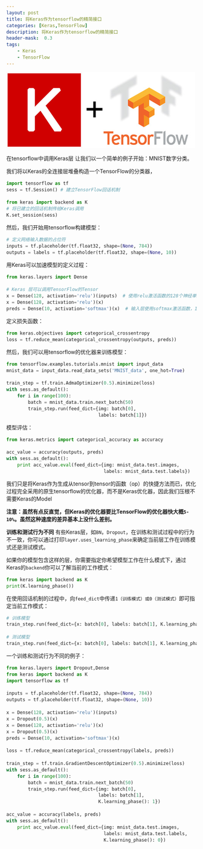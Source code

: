 ```yaml
---
layout: post
title: 将Keras作为tensorflow的精简接口
categories: [Keras,TensorFlow]
description: 将Keras作为tensorflow的精简接口
header-mask:  0.3
tags: 
    - Keras
    - TensorFlow
---
```


![](/img/picture/keras-tensorflow-logo.jpg)

在tensorflow中调用Keras层
让我们以一个简单的例子开始：MNIST数字分类。

我们将以Keras的全连接层堆叠构造一个TensorFlow的分类器，

```python
import tensorflow as tf
sess = tf.Session() # 建立TensorFlow回话机制

from keras import backend as K
# 将已建立的回话机制传给Keras调用
K.set_session(sess) 
```

然后，我们开始用tensorflow构建模型：

```python
# 定义网络输入数据的占位符
inputs = tf.placeholder(tf.float32, shape=(None, 784))
outputs = labels = tf.placeholder(tf.float32, shape=(None, 10))
```
用Keras可以加速模型的定义过程：
```python
from keras.layers import Dense

# Keras 层可以调用TensorFlow的Tensor
x = Dense(128, activation='relu')(inputs)  # 使用relu激活函数的128个神经单元的全连接层
x = Dense(128, activation='relu')(x)
preds = Dense(10, activation='softmax')(x)  # 输入层使用softmax激活函数，10个神经单元（对应分类数）

```

定义损失函数：
```python
from keras.objectives import categorical_crossentropy
loss = tf.reduce_mean(categorical_crossentropy(outputs, preds))
```

然后，我们可以用tensorflow的优化器来训练模型：
```python
from tensorflow.examples.tutorials.mnist import input_data
mnist_data = input_data.read_data_sets('MNIST_data', one_hot=True)

train_step = tf.train.AdmaOptimizer(0.5).minimize(loss)
with sess.as_default():
    for i in range(100):
        batch = mnist_data.train.next_batch(50)
        train_step.run(feed_dict={img: batch[0],
                                  labels: batch[1]})
```
模型评估：
```python
from keras.metrics import categorical_accuracy as accuracy

acc_value = accuracy(outputs, preds)
with sess.as_default():
    print acc_value.eval(feed_dict={img: mnist_data.test.images,
                                    labels: mnist_data.test.labels})
```

我们只是将Keras作为生成从tensor到tensor的函数（op）的快捷方法而已，优化过程完全采用的原生tensorflow的优化器，而不是Keras优化器，因此我们压根不需要Keras的Model

**注意：虽然有点反直觉，但Keras的优化器要比TensorFlow的优化器快大概`5-10%`。虽然这种速度的差异基本上没什么差别。**

**训练和测试行为不同**
有些Keras层，如`BN`，`Dropout`，在训练和测试过程中的行为不一致，你可以通过打印`layer.uses_learning_phase`来确定当前层工作在训练模式还是测试模式。

如果你的模型包含这样的层，你需要指定你希望模型工作在什么模式下，通过Keras的`backend`你可以了解当前的工作模式：
```python
from keras import backend as K
print(K.learning_phase())
```

在使用回话机制的过程中，向`feed_dict`中传递`1（训练模式）或0（测试模式）`即可指定当前工作模式：
```python
# 训练模型
train_step.run(feed_dict={x: batch[0], labels: batch[1], K.learning_phase(): 1})

# 测试模型
train_step.run(feed_dict={x: batch[0], labels: batch[1], K.learning_phase(): 0})

```

一个训练和测试行为不同的例子：

```python
from keras.layers import Dropout,Dense
from keras import backend as K
import tensorflow as tf

inputs = tf.placeholder(tf.float32, shape=(None, 784))
outputs = tf.placeholder(tf.float32, shape=(None, 10))

x = Dense(128, activation='relu')(inputs)
x = Dropout(0.5)(x)
x = Dense(128, activation='relu')(x)
x = Dropout(0.5)(x)
preds = Dense(10, activation='softmax')(x)

loss = tf.reduce_mean(categorical_crossentropy(labels, preds))

train_step = tf.train.GradientDescentOptimizer(0.5).minimize(loss)
with sess.as_default():
    for i in range(100):
        batch = mnist_data.train.next_batch(50)
        train_step.run(feed_dict={img: batch[0],
                                  labels: batch[1],
                                  K.learning_phase(): 1})

acc_value = accuracy(labels, preds)
with sess.as_default():
    print acc_value.eval(feed_dict={img: mnist_data.test.images,
                                    labels: mnist_data.test.labels,
                                    K.learning_phase(): 0})
```

